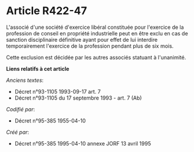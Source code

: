 # Article R422-47

L'associé d'une société d'exercice libéral constituée pour l'exercice de la profession de conseil en propriété industrielle
peut en être exclu en cas de sanction disciplinaire définitive ayant pour effet de lui interdire temporairement l'exercice de
la profession pendant plus de six mois.

Cette exclusion est décidée par les autres associés statuant à l'unanimité.

**Liens relatifs à cet article**

_Anciens textes_:

  - Décret n°93-1105 1993-09-17 art. 7
  - Décret n°93-1105 du 17 septembre 1993 - art. 7 (Ab)

_Codifié par_:

  - Décret n°95-385 1955-04-10

_Créé par_:

  - Décret n°95-385 1995-04-10 annexe JORF 13 avril 1995
